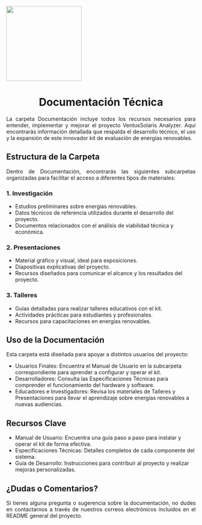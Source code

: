 <p align="left">
  <img src="https://github.com/user-attachments/assets/2cae9b13-d1de-4a5a-a827-643818c98091" width="200">
  <h1 align="center">Documentación Técnica</h1>
</p>

<p align="justify">La carpeta Documentación incluye todos los recursos necesarios para entender, implementar y mejorar el proyecto VentusSolaris Analyzer. Aquí encontrarás información detallada que respalda el desarrollo técnico, el uso y la expansión de este innovador kit de evaluación de energías renovables.</p>

## Estructura de la Carpeta

<p align="justify">Dentro de Documentación, encontrarás las siguientes subcarpetas organizadas para facilitar el acceso a diferentes tipos de materiales:</p>

### 1. Investigación

- Estudios preliminares sobre energías renovables.
- Datos técnicos de referencia utilizados durante el desarrollo del proyecto.
- Documentos relacionados con el análisis de viabilidad técnica y económica.

### 2. Presentaciones

- Material gráfico y visual, ideal para exposiciones.
- Diapositivas explicativas del proyecto.
- Recursos diseñados para comunicar el alcance y los resultados del proyecto.

### 3. Talleres

- Guías detalladas para realizar talleres educativos con el kit.
- Actividades prácticas para estudiantes y profesionales.
- Recursos para capacitaciones en energías renovables.

## Uso de la Documentación

<p align="justify">Esta carpeta está diseñada para apoyar a distintos usuarios del proyecto:</p>

- Usuarios Finales: Encuentra el Manual de Usuario en la subcarpeta correspondiente para aprender a configurar y operar el kit.
- Desarrolladores: Consulta las Especificaciones Técnicas para comprender el funcionamiento del hardware y software.
- Educadores e Investigadores: Revisa los materiales de Talleres y Presentaciones para llevar el aprendizaje sobre energías renovables a nuevas audiencias.

## Recursos Clave

- Manual de Usuario: Encuentra una guía paso a paso para instalar y operar el kit de forma efectiva.
- Especificaciones Técnicas: Detalles completos de cada componente del sistema.
- Guía de Desarrollo: Instrucciones para contribuir al proyecto y realizar mejoras personalizadas.

## ¿Dudas o Comentarios?

<p align="justify">Si tienes alguna pregunta o sugerencia sobre la documentación, no dudes en contactarnos a través de nuestros correos electrónicos incluidos en el README general del proyecto.</p>
